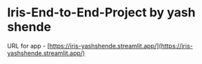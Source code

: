 # Iris-End-to-End-Project by yash shende

URL for app - [https://iris-yashshende.streamlit.app/](https://iris-yashshende.streamlit.app/)
